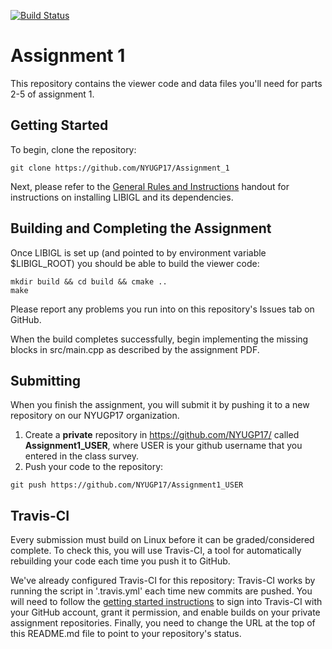 [![Build Status](https://travis-ci.org/NYUGP17/Assignment_1.svg?branch=master)](https://travis-ci.org/NYUGP17/Assignment_1)
# Assignment 1

This repository contains the viewer code and data files you'll need for parts
2-5 of assignment 1.

## Getting Started
To begin, clone the repository:
```
git clone https://github.com/NYUGP17/Assignment_1
```

Next, please refer to the [General Rules and Instructions](https://github.com/danielepanozzo/gp/raw/master/guidelines.pdf)
handout for instructions on installing LIBIGL and its dependencies.

## Building and Completing the Assignment
Once LIBIGL is set up (and pointed to by environment variable $LIBIGL_ROOT) you
should be able to build the viewer code:
```
mkdir build && cd build && cmake ..
make
```
Please report any problems you run into on this repository's Issues tab on
GitHub.

When the build completes successfully, begin implementing the missing blocks in
src/main.cpp as described by the assignment PDF.

## Submitting
When you finish the assignment, you will submit it by pushing it to a new
repository on our NYUGP17 organization.

1. Create a **private** repository in https://github.com/NYUGP17/ called
   **Assignment1_USER**, where USER is your github username that you entered in
   the class survey.
2. Push your code to the repository:
```
git push https://github.com/NYUGP17/Assignment1_USER
```

## Travis-CI
Every submission must build on Linux before it can be graded/considered
complete. To check this, you will use Travis-CI, a tool for automatically
rebuilding your code each time you push it to GitHub.

We've already configured Travis-CI for this repository: Travis-CI works by
running the script in '.travis.yml' each time new commits are pushed. You will
need to follow the [getting started
instructions](https://travis-ci.com/getting_started) to sign into Travis-CI with
your GitHub account, grant it permission, and enable builds on your private
assignment repositories. Finally, you need to change the URL at the top of
this README.md file to point to your repository's status.
